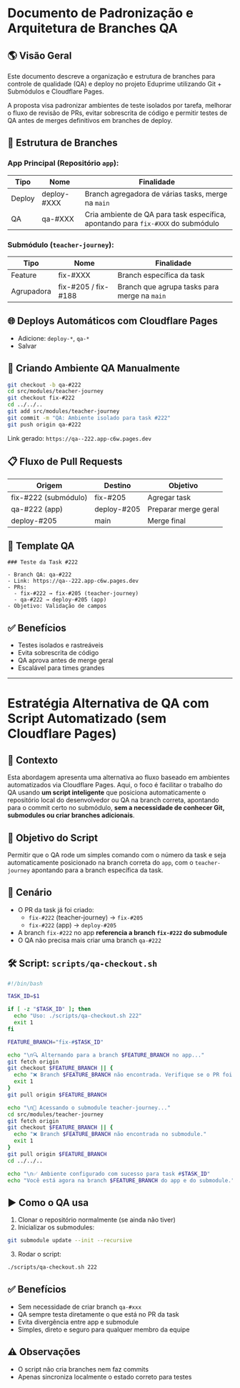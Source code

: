 
# Documento de Padronização e Arquitetura de Branches QA

## 🌎 Visão Geral
Este documento descreve a organização e estrutura de branches para controle de qualidade (QA) e deploy no projeto Eduprime utilizando Git + Submódulos e Cloudflare Pages.

A proposta visa padronizar ambientes de teste isolados por tarefa, melhorar o fluxo de revisão de PRs, evitar sobrescrita de código e permitir testes de QA antes de merges definitivos em branches de deploy.

## 🔹 Estrutura de Branches

### App Principal (Repositório `app`):

| Tipo    | Nome         | Finalidade |
|---------|--------------|------------|
| Deploy  | deploy-#XXX  | Branch agregadora de várias tasks, merge na `main` |
| QA      | qa-#XXX      | Cria ambiente de QA para task específica, apontando para `fix-#XXX` do submódulo |

### Submódulo (`teacher-journey`):

| Tipo     | Nome         | Finalidade |
|----------|--------------|------------|
| Feature  | fix-#XXX     | Branch específica da task |
| Agrupadora | fix-#205 / fix-#188 | Branch que agrupa tasks para merge na `main` |

## 🌐 Deploys Automáticos com Cloudflare Pages

- Adicione: `deploy-*`, `qa-*`
- Salvar

## 🚀 Criando Ambiente QA Manualmente

```bash
git checkout -b qa-#222
cd src/modules/teacher-journey
git checkout fix-#222
cd ../../..
git add src/modules/teacher-journey
git commit -m "QA: Ambiente isolado para task #222"
git push origin qa-#222
```

Link gerado: `https://qa--222.app-c6w.pages.dev`

## 📋 Fluxo de Pull Requests

| Origem             | Destino        | Objetivo |
|--------------------|----------------|----------|
| fix-#222 (submódulo) | fix-#205      | Agregar task |
| qa-#222 (app)      | deploy-#205    | Preparar merge geral |
| deploy-#205        | main           | Merge final |

## 📄 Template QA

```
### Teste da Task #222

- Branch QA: qa-#222
- Link: https://qa--222.app-c6w.pages.dev
- PRs:
  - fix-#222 → fix-#205 (teacher-journey)
  - qa-#222 → deploy-#205 (app)
- Objetivo: Validação de campos
```

## ✅ Benefícios

- Testes isolados e rastreáveis
- Evita sobrescrita de código
- QA aprova antes de merge geral
- Escalável para times grandes

--------------------------------------------------


# Estratégia Alternativa de QA com Script Automatizado (sem Cloudflare Pages)

## 🔹 Contexto
Esta abordagem apresenta uma alternativa ao fluxo baseado em ambientes automatizados via Cloudflare Pages. Aqui, o foco é facilitar o trabalho do QA usando **um script inteligente** que posiciona automaticamente o repositório local do desenvolvedor ou QA na branch correta, apontando para o commit certo no submódulo, **sem a necessidade de conhecer Git, submodules ou criar branches adicionais**.

## 🚀 Objetivo do Script
Permitir que o QA rode um simples comando com o número da task e seja automaticamente posicionado na branch correta do `app`, com o `teacher-journey` apontando para a branch específica da task.

## 🔁 Cenário
- O PR da task já foi criado:
  - `fix-#222` (teacher-journey) → `fix-#205`
  - `fix-#222` (app) → `deploy-#205`
- A branch `fix-#222` no app **referencia a branch `fix-#222` do submodule**
- O QA não precisa mais criar uma branch `qa-#222`

## 🛠 Script: `scripts/qa-checkout.sh`

```bash
#!/bin/bash

TASK_ID=$1

if [ -z "$TASK_ID" ]; then
  echo "Uso: ./scripts/qa-checkout.sh 222"
  exit 1
fi

FEATURE_BRANCH="fix-#$TASK_ID"

echo "\n🔍 Alternando para a branch $FEATURE_BRANCH no app..."
git fetch origin
git checkout $FEATURE_BRANCH || {
  echo "❌ Branch $FEATURE_BRANCH não encontrada. Verifique se o PR foi criado."
  exit 1
}
git pull origin $FEATURE_BRANCH

echo "\n🔁 Acessando o submodule teacher-journey..."
cd src/modules/teacher-journey
git fetch origin
git checkout $FEATURE_BRANCH || {
  echo "❌ Branch $FEATURE_BRANCH não encontrada no submodule."
  exit 1
}
git pull origin $FEATURE_BRANCH
cd ../../..

echo "\n✅ Ambiente configurado com sucesso para task #$TASK_ID"
echo "Você está agora na branch $FEATURE_BRANCH do app e do submodule."
```

## ▶️ Como o QA usa

1. Clonar o repositório normalmente (se ainda não tiver)
2. Inicializar os submodules:
```bash
git submodule update --init --recursive
```
3. Rodar o script:
```bash
./scripts/qa-checkout.sh 222
```

## ✅ Benefícios

- Sem necessidade de criar branch `qa-#xxx`
- QA sempre testa diretamente o que está no PR da task
- Evita divergência entre app e submodule
- Simples, direto e seguro para qualquer membro da equipe

## ⚠️ Observações

- O script não cria branches nem faz commits
- Apenas sincroniza localmente o estado correto para testes

